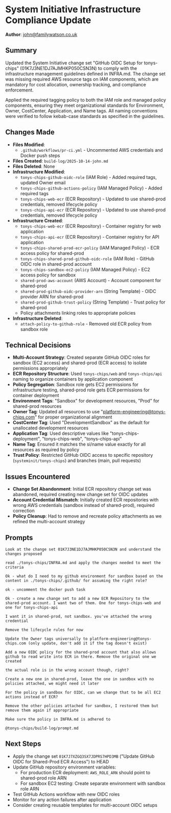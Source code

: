 # System Initiative Infrastructure Compliance Update

**Author**: john@familywatson.co.uk

## Summary

Updated the System Initiative change set "GitHub OIDC Setup for tonys-chips" (01K7J3NE1DJ7AJMHKP050CSN3N) to comply with the infrastructure management guidelines defined in INFRA.md. The change set was missing required AWS resource tags on IAM components, which are mandatory for cost allocation, ownership tracking, and compliance enforcement.

Applied the required tagging policy to both the IAM role and managed policy components, ensuring they meet organizational standards for Environment, Owner, CostCenter, Application, and Name tags. All naming conventions were verified to follow kebab-case standards as specified in the guidelines.

## Changes Made

- **Files Modified**: 
  - `.github/workflows/pr-ci.yml` - Uncommented AWS credentials and Docker push steps
- **Files Created**: `build-log/2025-10-14-john.md`
- **Files Deleted**: None
- **Infrastructure Modified**: 
  - `tonys-chips-github-oidc-role` (IAM Role) - Added required tags, updated Owner email
  - `tonys-chips-github-actions-policy` (IAM Managed Policy) - Added required tags
  - `tonys-chips-web-ecr` (ECR Repository) - Updated to use shared-prod credentials, removed lifecycle policy
  - `tonys-chips-api-ecr` (ECR Repository) - Updated to use shared-prod credentials, removed lifecycle policy
- **Infrastructure Created**: 
  - `tonys-chips-web-ecr` (ECR Repository) - Container registry for web application
  - `tonys-chips-api-ecr` (ECR Repository) - Container registry for API application
  - `tonys-chips-shared-prod-ecr-policy` (IAM Managed Policy) - ECR access policy for shared-prod
  - `tonys-chips-shared-prod-github-oidc-role` (IAM Role) - GitHub OIDC role in shared-prod account
  - `tonys-chips-sandbox-ec2-policy` (IAM Managed Policy) - EC2 access policy for sandbox
  - `shared-prod-aws-account` (AWS Account) - Account component for shared-prod
  - `shared-prod-github-oidc-provider-arn` (String Template) - OIDC provider ARN for shared-prod
  - `shared-prod-github-trust-policy` (String Template) - Trust policy for shared-prod
  - Policy attachments linking roles to appropriate policies
- **Infrastructure Deleted**: 
  - `attach-policy-to-github-role` - Removed old ECR policy from sandbox role

## Technical Decisions

- **Multi-Account Strategy**: Created separate GitHub OIDC roles for sandbox (EC2 access) and shared-prod (ECR access) to isolate permissions appropriately
- **ECR Repository Structure**: Used `tonys-chips/web` and `tonys-chips/api` naming to organize containers by application component
- **Policy Segregation**: Sandbox role gets EC2 permissions for infrastructure testing, shared-prod role gets ECR permissions for container deployment
- **Environment Tags**: "Sandbox" for development resources, "Prod" for shared-prod resources
- **Owner Tag**: Updated all resources to use "platform-engineering@tonys-chips.com" for proper organizational alignment
- **CostCenter Tag**: Used "DevelopmentSandbox" as the default for unallocated development resources
- **Application Tag**: Used descriptive values like "tonys-chips-deployment", "tonys-chips-web", "tonys-chips-api"
- **Name Tag**: Ensured it matches the si/name value exactly for all resources as required by policy
- **Trust Policy**: Restricted GitHub OIDC access to specific repository (`systeminit/tonys-chips`) and branches (main, pull requests)

## Issues Encountered

- **Change Set Abandonment**: Initial ECR repository change set was abandoned, required creating new change set for OIDC updates
- **Account Credential Mismatch**: Initially created ECR repositories with wrong AWS credentials (sandbox instead of shared-prod), required correction
- **Policy Cleanup**: Had to remove and recreate policy attachments as we refined the multi-account strategy

## Prompts

```prompt
Look at the change set 01K7J3NE1DJ7AJMHKP050CSN3N and understand the changes proposed

read ./tonys-chips/INFRA.md and apply the changes needed to meet the criteria

Ok - what do I need to my github environment for sandbox based on the content in ./tonys-chips/.github/ for assuming the right role?

ok - uncomment the docker push task

Ok - create a new change set to add a new ECR Repository to the shared-prod account. I want two of them. One for tonys-chips-web and one for tonys-chips-api

I want it in shared-prod, not sandbox. you've attached the wrong credential

Remove the lifecycle rules for now

Update the Owner tags universally to platform-engineering@tonys-chips.com (only update, don't add it if the tag doesn't exist)

Add a new OIDC policy for the shared-prod account that also allows github to read write into ECR in there. Remove the original one we created

the actual role is in the wrong account though, right?

Create a new one in shared-prod, leave the one in sandbox with no policies attached, we might need it later

For the policy in sandbox for OIDC, can we change that to be all EC2 actions instead of ECR?

Remove the other policies attached for sandbox, I restored them but remove them again if appropriate

Make sure the policy in INFRA.md is adhered to

@tonys-chips/build-log/prompt.md
```

## Next Steps

- Apply the change set `01K7J7XZGQ3SX7JDPRS7HPD3MB` ("Update GitHub OIDC for Shared-Prod ECR Access") to HEAD
- Update GitHub repository environment variables:
  - For production ECR deployment: `AWS_ROLE_ARN` should point to shared-prod role ARN
  - For sandbox EC2 testing: Create separate environment with sandbox role ARN
- Test GitHub Actions workflow with new OIDC roles
- Monitor for any action failures after application
- Consider creating reusable templates for multi-account OIDC setups